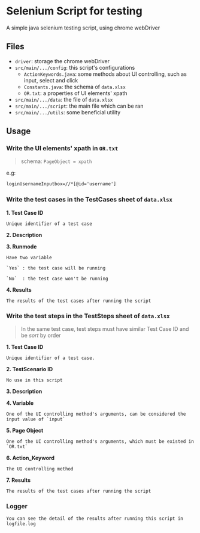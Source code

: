 # Selenium Script for testing

A simple java selenium testing script, using chrome webDriver

## Files
+ `driver`: storage the chrome webDriver
+ `src/main/.../config`: this script's configurations
    + `ActionKeywords.java`: some methods about UI controlling, such as input, select and click
    + `Constants.java`: the schema of `data.xlsx`
    + `OR.txt`: a properties of UI elements' xpath
+ `src/main/.../data`: the file of `data.xlsx`
+ `src/main/.../script`: the main file which can be ran
+ `src/main/.../utils`: some beneficial utility 

## Usage

### Write the UI elements' xpath in `OR.txt`

> schema: `PageObject = xpath`

e.g: 
```txt
loginUsernameInputbox=//*[@id='username']
```

### Write the test cases in the TestCases sheet of `data.xlsx`

**1. Test Case ID**
    
    Unique identifier of a test case
  
**2. Description**

**3. Runmode**

    Have two variable
    
    `Yes` : the test case will be running
    
    `No`  : the test case won't be running
  
**4. Results**

    The results of the test cases after running the script


### Write the test steps in the TestSteps sheet of `data.xlsx`

> In the same test case, test steps must have similar Test Case ID and be *sort* by order

**1. Test Case ID**
   
    Unique identifier of a test case. 
    
**2. TestScenario ID**
   
    No use in this script
    
**3. Description**

**4. Variable**
   
    One of the UI controlling method's arguments, can be considered the input value of `input`
    
**5. Page Object**
   
    One of the UI controlling method's arguments, which must be existed in `OR.txt`
    
**6. Action_Keyword**
   
    The UI controlling method
    
**7. Results**

    The results of the test cases after running the script
    
### Logger

    You can see the detail of the results after running this script in logfile.log